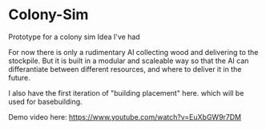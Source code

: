 # Colony-Sim
Prototype for a colony sim Idea I've had


For now there is only a rudimentary AI collecting wood and delivering to the stockpile.
But it is built in a modular and scaleable way so that the AI can differantiate between different resources, and where to deliver it in the future.

I also have the first iteration of "building placement" here. which will be used for basebuilding.

Demo video here: https://www.youtube.com/watch?v=EuXbGW9r7DM

